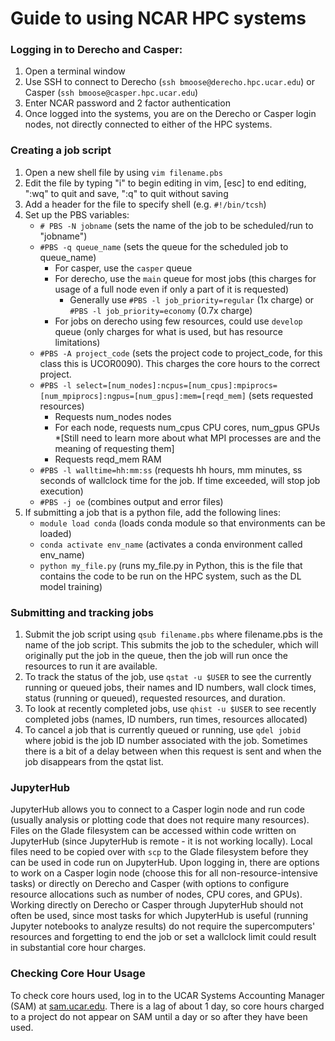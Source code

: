 
# Guide to using NCAR HPC systems

### Logging in to Derecho and Casper:

1) Open a terminal window
2) Use SSH to connect to Derecho (`ssh bmoose@derecho.hpc.ucar.edu`) or Casper (`ssh bmoose@casper.hpc.ucar.edu`)
3) Enter NCAR password and 2 factor authentication
4) Once logged into the systems, you are on the Derecho or Casper login nodes, not directly connected to either of the HPC systems.

### Creating a job script

1) Open a new shell file by using `vim filename.pbs`
2) Edit the file by typing "i" to begin editing in vim, [esc] to end editing, ":wq" to quit and save, ":q" to quit without saving
3) Add a header for the file to specify shell (e.g. `#!/bin/tcsh`)
4) Set up the PBS variables:
   * `# PBS -N jobname` (sets the name of the job to be scheduled/run to "jobname")
   * `#PBS -q queue_name` (sets the queue for the scheduled job to queue_name)
       * For casper, use the `casper` queue
       * For derecho, use the `main` queue for most jobs (this charges for usage of a full node even if only a part of it is requested)
           * Generally use `#PBS -l job_priority=regular` (1x charge) or  `#PBS -l job_priority=economy` (0.7x charge)
       * For jobs on derecho using few resources, could use `develop` queue (only charges for what is used, but has resource limitations)
   * `#PBS -A project_code` (sets the project code to project_code, for this class this is UCOR0090). This charges the core hours to the correct project.
   * `#PBS -l select=[num_nodes]:ncpus=[num_cpus]:mpiprocs=[num_mpiprocs]:ngpus=[num_gpus]:mem=[reqd_mem]` (sets requested resources)
       * Requests num_nodes nodes
       * For each node, requests num_cpus CPU cores, num_gpus GPUs
       *[Still need to learn more about what MPI processes are and the meaning of requesting them]
       * Requests reqd_mem RAM
   * `#PBS -l walltime=hh:mm:ss` (requests hh hours, mm minutes, ss seconds of wallclock time for the job. If time exceeded, will stop job execution)
   * `#PBS -j oe` (combines output and error files)
5) If submitting a job that is a python file, add the following lines:
   * `module load conda` (loads conda module so that environments can be loaded)
   * `conda activate env_name` (activates a conda environment called env_name)
   * `python my_file.py` (runs my_file.py in Python, this is the file that contains the code to be run on the HPC system, such as the DL model training)

### Submitting and tracking jobs

1) Submit the job script using `qsub filename.pbs` where filename.pbs is the name of the job script. This submits the job to the scheduler, which will originally put the job in the queue, then the job will run once the resources to run it are available.
2) To track the status of the job, use `qstat -u $USER` to see the currently running or queued jobs, their names and ID numbers, wall clock times, status (running or queued), requested resources, and duration.
3) To look at recently completed jobs, use `qhist -u $USER` to see recently completed jobs (names, ID numbers, run times, resources allocated)
4) To cancel a job that is currently queued or running, use `qdel jobid` where jobid is the job ID number associated with the job. Sometimes there is a bit of a delay between when this request is sent and when the job disappears from the qstat list.

### JupyterHub

JupyterHub allows you to connect to a Casper login node and run code (usually analysis or plotting code that does not require many resources). Files on the Glade filesystem can be accessed within code written on JupyterHub (since JupyterHub is remote - it is not working locally). Local files need to be copied over with `scp` to the Glade filesystem before they can be used in code run on JupyterHub. Upon logging in, there are options to work on a Casper login node (choose this for all non-resource-intensive tasks) or directly on Derecho and Casper (with options to configure resource allocations such as number of nodes, CPU cores, and GPUs). Working directly on Derecho or Casper through JupyterHub should not often be used, since most tasks for which JupyterHub is useful (running Jupyter notebooks to analyze results) do not require the supercomputers' resources and forgetting to end the job or set a wallclock limit could result in substantial core hour charges. 

### Checking Core Hour Usage

To check core hours used, log in to the UCAR Systems Accounting Manager (SAM) at [sam.ucar.edu](sam.ucar.edu). There is a lag of about 1 day, so core hours charged to a project do not appear on SAM until a day or so after they have been used.



   
   
    
  

